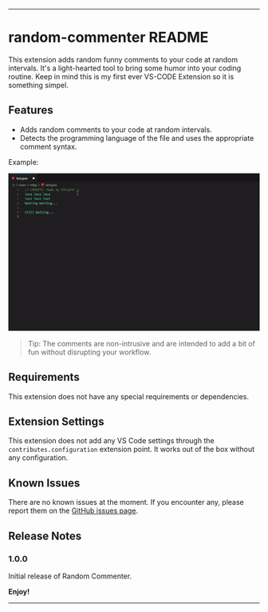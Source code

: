 
---

# random-commenter README

This extension adds random funny comments to your code at random intervals. It's a light-hearted tool to bring some humor into your coding routine. Keep in mind this is my first ever VS-CODE Extension so it is something simpel.

## Features

- Adds random comments to your code at random intervals.
- Detects the programming language of the file and uses the appropriate comment syntax.

Example:

![random-commenter](images/random-commenter.gif)

> Tip: The comments are non-intrusive and are intended to add a bit of fun without disrupting your workflow.

## Requirements

This extension does not have any special requirements or dependencies.

## Extension Settings

This extension does not add any VS Code settings through the `contributes.configuration` extension point. It works out of the box without any configuration.

## Known Issues

There are no known issues at the moment. If you encounter any, please report them on the [GitHub issues page](https://github.com/MitjaCH/random-commenter/issues).

## Release Notes

### 1.0.0

Initial release of Random Commenter.

**Enjoy!**

---